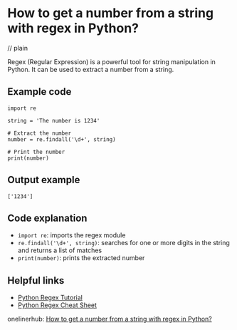 # How to get a number from a string with regex in Python?
// plain

Regex (Regular Expression) is a powerful tool for string manipulation in Python. It can be used to extract a number from a string.

## Example code

```
import re

string = 'The number is 1234'

# Extract the number
number = re.findall('\d+', string)

# Print the number
print(number)
```

## Output example

```
['1234']
```

## Code explanation

- `import re`: imports the regex module
- `re.findall('\d+', string)`: searches for one or more digits in the string and returns a list of matches
- `print(number)`: prints the extracted number

## Helpful links
- [Python Regex Tutorial](https://www.datacamp.com/community/tutorials/python-regular-expression-tutorial)
- [Python Regex Cheat Sheet](https://www.dataquest.io/blog/regex-cheatsheet/)

onelinerhub: [How to get a number from a string with regex in Python?](https://onelinerhub.com/python-regex/how-to-get-a-number-from-a-string-with-regex-in-python)